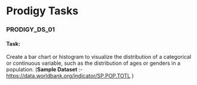 # **Prodigy Tasks**
### **PRODIGY_DS_01**

#### **Task:** 
Create a bar chart or histogram to visualize the distribution of a categorical or continuous variable, such as the distribution of ages or genders in a population.
(**Sample Dataset** :- https://data.worldbank.org/indicator/SP.POP.TOTL )


